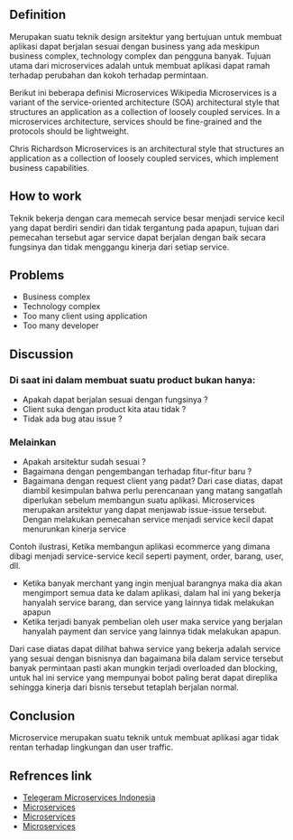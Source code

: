 ## Definition
Merupakan suatu teknik design arsitektur yang bertujuan untuk membuat aplikasi dapat berjalan sesuai dengan business yang ada meskipun business complex, technology complex dan pengguna banyak. Tujuan utama dari microservices adalah untuk membuat aplikasi dapat ramah terhadap perubahan dan kokoh terhadap permintaan.

Berikut ini beberapa definisi Microservices
Wikipedia
Microservices is a variant of the service-oriented architecture (SOA) architectural style that structures an application as a collection of loosely coupled services. In a microservices architecture, services should be fine-grained and the protocols should be lightweight.

Chris Richardson
Microservices is an architectural style that structures an application as a collection of loosely coupled services, which implement business capabilities.

## How to work
Teknik bekerja dengan cara memecah service besar menjadi service kecil yang dapat berdiri sendiri dan tidak tergantung pada apapun, tujuan dari pemecahan tersebut agar service dapat berjalan dengan baik secara fungsinya dan tidak menggangu kinerja dari setiap service. 

## Problems
* Business complex
* Technology complex
* Too many client using application
* Too many developer 

## Discussion
### Di saat ini dalam membuat suatu product bukan hanya:
* Apakah dapat berjalan sesuai dengan fungsinya ?
* Client suka dengan product kita atau tidak ?
* Tidak ada bug atau issue ?
### Melainkan 
* Apakah arsitektur sudah sesuai ?
* Bagaimana dengan pengembangan terhadap fitur-fitur baru ?
* Bagaimana dengan request client yang padat?
Dari case diatas, dapat diambil kesimpulan bahwa perlu perencanaan yang matang sangatlah diperlukan sebelum membangun suatu aplikasi. Microservices merupakan arsitektur yang dapat menjawab issue-issue tersebut. Dengan melakukan pemecahan service menjadi service kecil dapat menurunkan kinerja service

Contoh ilustrasi, Ketika membangun aplikasi ecommerce yang dimana dibagi menjadi service-service kecil seperti payment, order, barang, user, dll.

* Ketika banyak merchant yang ingin menjual barangnya maka dia akan mengimport semua data ke dalam aplikasi, dalam hal ini yang bekerja hanyalah service barang, dan service yang lainnya tidak melakukan apapun
* Ketika terjadi banyak pembelian oleh user maka service yang berjalan hanyalah payment dan service yang lainnya tidak melakukan apapun.

Dari case diatas dapat dilihat bahwa service yang bekerja adalah service yang sesuai dengan bisnisnya dan bagaimana bila dalam service tersebut banyak permintaan pasti akan mungkin terjadi overloaded dan blocking, untuk hal ini service yang mempunyai bobot paling berat dapat direplika sehingga kinerja dari bisnis tersebut tetaplah berjalan normal.

## Conclusion
Microservice merupakan suatu teknik untuk membuat aplikasi agar tidak rentan terhadap lingkungan dan user traffic.

## Refrences link
* [Telegeram Microservices Indonesia](https://telegram.dog/msarchitecture)
* [Microservices](https://smartbear.com/learn/api-design/what-are-microservices/) 
* [Microservices](http://microservices.io/)
* [Microservices](https://martinfowler.com/articles/microservices.html)
